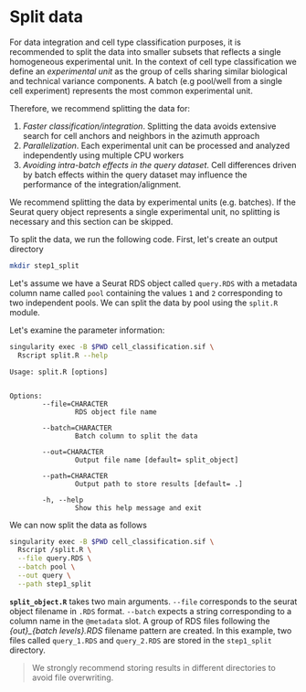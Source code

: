 # Split data

For data integration and cell type classification purposes, it is recommended to
split the data into smaller subsets that reflects a single homogeneous experimental 
unit. In the context of cell type classification we define an *experimental unit* as
the group of cells sharing similar biological and technical variance components. 
A batch (e.g pool/well from a single cell experiment) represents the most common
experimental unit.

Therefore, we recommend splitting the data for:

1. *Faster classification/integration*. Splitting the data avoids extensive search
for cell anchors and neighbors in the azimuth approach
2. *Parallelization*. Each experimental unit can be processed and analyzed independently 
using multiple CPU workers
3. *Avoiding intra-batch effects in the query dataset*. Cell differences driven by
batch effects within the query dataset may influence the performance of the integration/alignment.

We recommend splitting the data by experimental units (e.g. batches). If the Seurat 
query object represents a single experimental unit, no splitting is necessary and
this section can be skipped.

To split the data, we run the following code. First, let's create an output directory


```bash
mkdir step1_split
```

Let's assume we have a Seurat RDS object called `query.RDS` with a metadata column name
called `pool` containing the values `1` and `2` corresponding to two independent pools. We can split the data  by pool using the `split.R` module.

Let's examine the parameter information:


```bash
singularity exec -B $PWD cell_classification.sif \ 
  Rscript split.R --help
```


```
Usage: split.R [options]


Options:
        --file=CHARACTER
                RDS object file name

        --batch=CHARACTER
                Batch column to split the data

        --out=CHARACTER
                Output file name [default= split_object]

        --path=CHARACTER
                Output path to store results [default= .]

        -h, --help
                Show this help message and exit

```

We can now split the data as follows


```bash
singularity exec -B $PWD cell_classification.sif \
  Rscript /split.R \
  --file query.RDS \
  --batch pool \
  --out query \
  --path step1_split
```


**`split_object.R`** takes two main arguments. `--file` corresponds to the seurat object 
filename in `.RDS` format. `--batch` expects a string corresponding to a column name 
in the `@metadata` slot. A group of RDS files following the *{out}_{batch levels}.RDS* 
filename pattern are created. In this example, two files called `query_1.RDS` and `query_2.RDS` 
are stored in the `step1_split` directory.

> We strongly recommend storing results in different directories to avoid file
> overwriting. 
